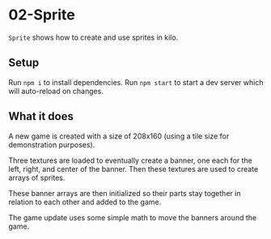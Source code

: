 # 02-Sprite

`Sprite` shows how to create and use sprites in kilo.

## Setup

Run `npm i` to install dependencies.
Run `npm start` to start a dev server which will auto-reload on changes.

## What it does

A new game is created with a size of 208x160 (using a tile size for
demonstration purposes).

Three textures are loaded to eventually create a banner, one each for the left,
right, and center of the banner. Then these textures are used to create arrays
of sprites.

These banner arrays are then initialized so their parts stay together in
relation to each other and added to the game.

The game update uses some simple math to move the banners around the game.

